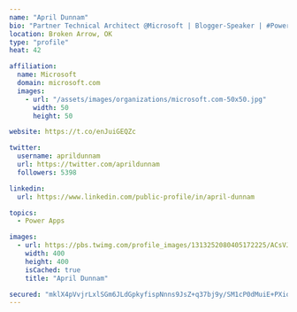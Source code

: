 ```yaml
---
name: "April Dunnam"
bio: "Partner Technical Architect @Microsoft | Blogger-Speaker | #PowerApps, #PowerAutomate, #Office365, #SharePoint | #WIT | #Karaoke Queen"
location: Broken Arrow, OK
type: "profile"
heat: 42

affiliation:
  name: Microsoft
  domain: microsoft.com
  images:
    - url: "/assets/images/organizations/microsoft.com-50x50.jpg"
      width: 50
      height: 50

website: https://t.co/enJuiGEQZc

twitter:
  username: aprildunnam
  url: https://twitter.com/aprildunnam
  followers: 5398

linkedin:
  url: https://www.linkedin.com/public-profile/in/april-dunnam

topics:
  - Power Apps

images:
  - url: https://pbs.twimg.com/profile_images/1313252080405172225/ACsVJFqU_400x400.jpg
    width: 400
    height: 400
    isCached: true
    title: "April Dunnam"

secured: "mklX4pVvjrLxlSGm6JLdGpkyfispNnns9JsZ+q37bj9y/SM1cP0dMuiE+PXiqC7Dq0g5j4cOblKb0+emR7l0j6vKenMvcvaXJZmcPGQh1D3W0hPjjYvQPZsp7KhOc+7tcajprc97tAmRFqvbBeggRpGCYGhxMZkHKxVFTS8POqr/KdcXMeFtud0lThC4twXEDwaF7YhGMsvtMSqZDByJjyMXla3hkAHREJ6Gp0wYxZw8Fkexqv/J/6LfKycebzBQ2yT1I9n9T2L7U9TVScHE9+H7p4N8LghnR5iQTuG8lWnmjHYYzPVKthpeZohVYPwnK1llx2WOLJ+1MkvkuUZgHyfcXh4SatYwhVWIHxlHbMDt9YfkL/YTdA2CheCJzPoeUlm1DBxm876WXoDh7KXjIaldhvyMyQeYW1ccifb8qoY=;6kOnf82qp0WjkQVnqcWbfw=="
---
```


